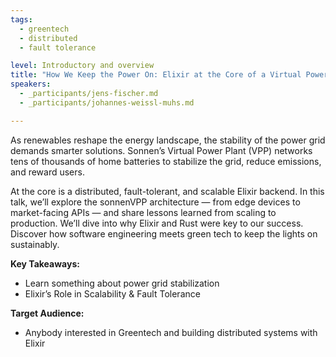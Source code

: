 ```yaml
---
tags:
  - greentech
  - distributed
  - fault tolerance

level: Introductory and overview
title: "How We Keep the Power On: Elixir at the Core of a Virtual Power Plant"
speakers:
  - _participants/jens-fischer.md
  - _participants/johannes-weissl-muhs.md

---
```

As renewables reshape the energy landscape, the stability of the power grid demands smarter solutions. Sonnen’s Virtual Power Plant (VPP) networks tens of thousands of home batteries to stabilize the grid, reduce emissions, and reward users.

At the core is a distributed, fault-tolerant, and scalable Elixir backend. In this talk, we’ll explore the sonnenVPP architecture — from edge devices to market-facing APIs — and share lessons learned from scaling to production. We’ll dive into why Elixir and Rust were key to our success. Discover how software engineering meets green tech to keep the lights on sustainably.

**Key Takeaways:**

- Learn something about power grid stabilization
- Elixir’s Role in Scalability & Fault Tolerance

**Target Audience:**

- Anybody interested in Greentech and building distributed systems with Elixir

